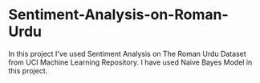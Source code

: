 # Sentiment-Analysis-on-Roman-Urdu
In this project I've used Sentiment Analysis on The Roman Urdu Dataset from UCI Machine Learning Repository.
I have used Naive Bayes Model in this project.
